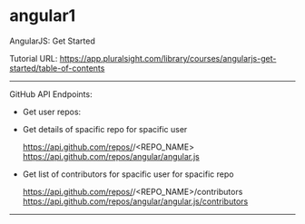 # angular1
AngularJS: Get Started

Tutorial URL:
https://app.pluralsight.com/library/courses/angularjs-get-started/table-of-contents

-------------

GitHub API Endpoints:

- Get user repos:

- Get details of spacific repo for spacific user

	https://api.github.com/repos/<USERNAME>/<REPO_NAME>
	https://api.github.com/repos/angular/angular.js
	
- Get list of contributors for spacific user for spacific repo
	
	https://api.github.com/repos/<USERNAME>/<REPO_NAME>/contributors
	https://api.github.com/repos/angular/angular.js/contributors
	
----------------